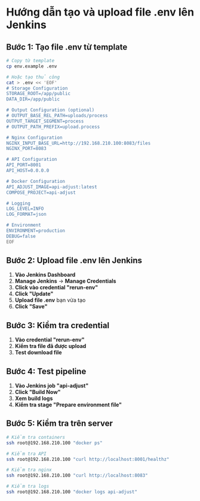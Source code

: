 # Hướng dẫn tạo và upload file .env lên Jenkins

## Bước 1: Tạo file .env từ template

```bash
# Copy từ template
cp env.example .env

# Hoặc tạo thủ công
cat > .env << 'EOF'
# Storage Configuration
STORAGE_ROOT=/app/public
DATA_DIR=/app/public

# Output Configuration (optional)
# OUTPUT_BASE_REL_PATH=uploads/process
OUTPUT_TARGET_SEGMENT=process
# OUTPUT_PATH_PREFIX=upload.process

# Nginx Configuration
NGINX_INPUT_BASE_URL=http://192.168.210.100:8083/files
NGINX_PORT=8083

# API Configuration
API_PORT=8001
API_HOST=0.0.0.0

# Docker Configuration
API_ADJUST_IMAGE=api-adjust:latest
COMPOSE_PROJECT=api-adjust

# Logging
LOG_LEVEL=INFO
LOG_FORMAT=json

# Environment
ENVIRONMENT=production
DEBUG=false
EOF
```

## Bước 2: Upload file .env lên Jenkins

1. **Vào Jenkins Dashboard**
2. **Manage Jenkins** → **Manage Credentials**
3. **Click vào credential "rerun-env"**
4. **Click "Update"**
5. **Upload file .env** bạn vừa tạo
6. **Click "Save"**

## Bước 3: Kiểm tra credential

1. **Vào credential "rerun-env"**
2. **Kiểm tra file đã được upload**
3. **Test download file**

## Bước 4: Test pipeline

1. **Vào Jenkins job "api-adjust"**
2. **Click "Build Now"**
3. **Xem build logs**
4. **Kiểm tra stage "Prepare environment file"**

## Bước 5: Kiểm tra trên server

```bash
# Kiểm tra containers
ssh root@192.168.210.100 "docker ps"

# Kiểm tra API
ssh root@192.168.210.100 "curl http://localhost:8001/healthz"

# Kiểm tra nginx
ssh root@192.168.210.100 "curl http://localhost:8083"

# Kiểm tra logs
ssh root@192.168.210.100 "docker logs api-adjust"
```
